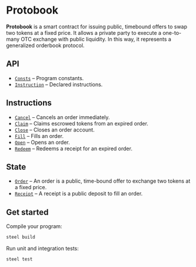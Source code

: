 # Protobook

**Protobook** is a smart contract for issuing public, timebound offers to swap two tokens at a fixed price. It allows a private party to execute a one-to-many OTC exchange with public liquidity. In this way, it represents a generalized orderbook protocol.

## API
- [`Consts`](api/src/consts.rs) – Program constants.
- [`Instruction`](api/src/instruction.rs) – Declared instructions.

## Instructions
- [`Cancel`](program/src/cancel.rs) – Cancels an order immediately.
- [`Claim`](program/src/claim.rs) – Claims escrowed tokens from an expired order.
- [`Close`](program/src/close.rs) – Closes an order account.
- [`Fill`](program/src/fill.rs) – Fills an order.
- [`Open`](program/src/open.rs) – Opens an order.
- [`Redeem`](program/src/redeem.rs) – Redeems a receipt for an expired order.

## State
- [`Order`](api/src/state/order.rs) – An order is a public, time-bound offer to exchange two tokens at a fixed price.
- [`Receipt`](api/src/state/receipt.rs) – A receipt is a public deposit to fill an order.

## Get started

Compile your program:
```sh
steel build
```

Run unit and integration tests:
```sh
steel test
```
